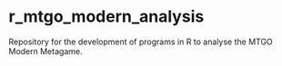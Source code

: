 # r_mtgo_modern_analysis
Repository for the development of programs in R to analyse the MTGO Modern Metagame.
